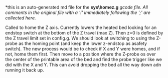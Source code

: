 *this is an auto-generated md file for the **sys\homez.g**  *gcode file. All comments in the original file with a '!' immediately following the ';' are collected here.*
<summary>Called to home the Z axis. Currently lowers the heated bed looking for an endstop switch at the bottom of the Z travel (max Z). Then z=0 is defined by the Z travel limit set in config.g. We should look at switching to using the Z-probe as the homing point (and keep the lower z-endstop as asafety switch). The new process would be to check if X and Y were homes, and if not, home them first. Then move to a position where the Z-probe os over the center of the printable area of the bed and find the probe trigger like we did with the X and Y. This can avoid dropping the bed all the way down adn running it back up.  </summary>
